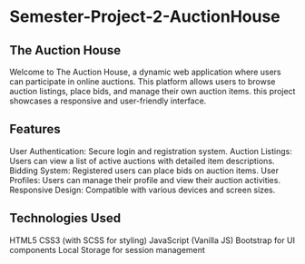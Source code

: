 # Semester-Project-2-AuctionHouse

## The Auction House
Welcome to The Auction House, a dynamic web application where users can participate in online auctions. 
This platform allows users to browse auction listings, place bids, and manage their own auction items. 
this project showcases a responsive and user-friendly interface.

## Features
User Authentication: Secure login and registration system.
Auction Listings: Users can view a list of active auctions with detailed item descriptions.
Bidding System: Registered users can place bids on auction items.
User Profiles: Users can manage their profile and view their auction activities.
Responsive Design: Compatible with various devices and screen sizes.

## Technologies Used
HTML5
CSS3 (with SCSS for styling)
JavaScript (Vanilla JS)
Bootstrap for UI components
Local Storage for session management
